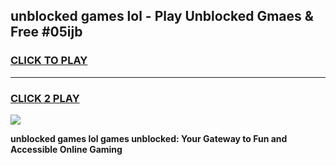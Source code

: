 
## unblocked games lol - Play Unblocked Gmaes & Free #05ijb
<h3>
<a href="https://news.freeplayer.one?title=unblocked_games_lol&ref=24F">CLICK TO PLAY</a></h3>
<hr>

<h3>
<a href="https://news.freeplayer.one?title=unblocked_games_lol&ref=24F">CLICK 2 PLAY</a>
  
</h3>

<a href="https://news.freeplayer.one?title=unblocked_games_lol&ref=24F/"><img src="https://clearcache.store/games.png"></a>


**unblocked games lol games unblocked: Your Gateway to Fun and Accessible Online Gaming**
